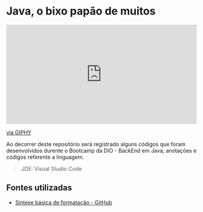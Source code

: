 # Java, o bixo papão de muitos

<div style="width:100%;height:0;padding-bottom:52%;position:relative;"><iframe src="https://giphy.com/embed/SBvowbUwAmenC" width="100%" height="100%" style="position:absolute" frameBorder="0" class="giphy-embed" allowFullScreen></iframe></div><p><a href="https://giphy.com/gifs/maudit-my-neighbor-totoro-SBvowbUwAmenC">via GIPHY</a></p>

Ao decorrer deste repositório será registrado alguns códigos que foram desenvolvidos durente o Bootcamp da DIO - BackEnd em Java, anotações e códigos referente a linguagem.

> JDE: Visual Studio Code



## Fontes utilizadas
* [Sintexe básica de formatação - GitHub](https://docs.github.com/pt/get-started/writing-on-github/getting-started-with-writing-and-formatting-on-github/basic-writing-and-formatting-syntax)